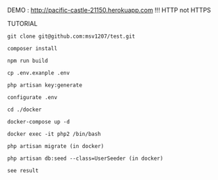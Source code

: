 DEMO : http://pacific-castle-21150.herokuapp.com
!!! HTTP not HTTPS

TUTORIAL 
 
    git clone git@github.com:msv1207/test.git

    composer install
    
    npm run build
    
    cp .env.exanple .env

    php artisan key:generate

    configurate .env

    cd ./docker

    docker-compose up -d
    
    docker exec -it php2 /bin/bash
    
    php artisan migrate (in docker)
    
    php artisan db:seed --class=UserSeeder (in docker)
    
    see result

    
